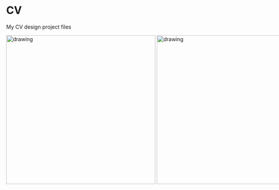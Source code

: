 # CV
My CV design project files

<div style="display:flex;">
  <img src="https://user-images.githubusercontent.com/73662613/215253529-49936bc2-8c80-4228-9a17-9ea6965570be.png" alt="drawing" style="width:400px;"/>
  &nbsp;
  &nbsp;
  <img src="https://user-images.githubusercontent.com/73662613/215253538-f9c8a3f7-918e-44ac-9095-858666719eb7.png" alt="drawing" style="width:400px;"/>
</div>
